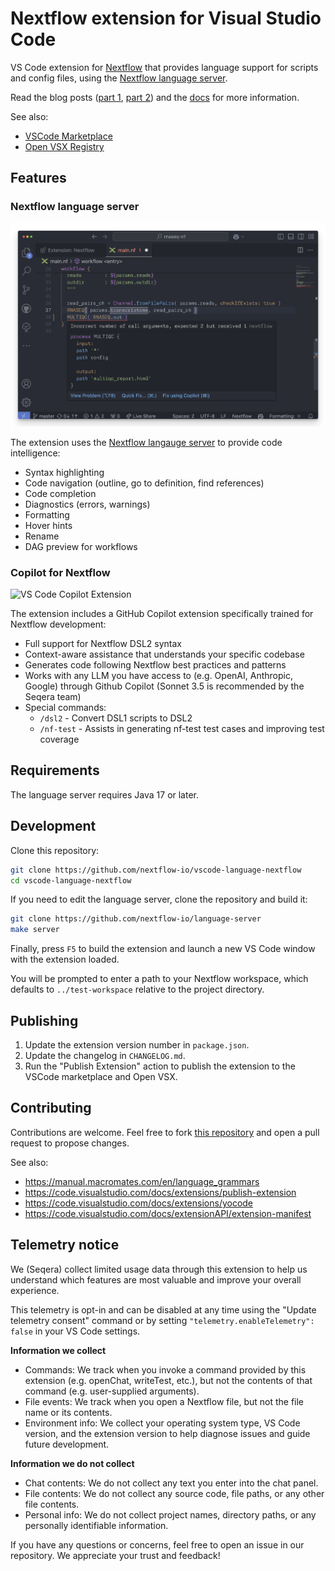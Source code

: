 # Nextflow extension for Visual Studio Code

VS Code extension for [Nextflow](https://www.nextflow.io/) that provides language support for scripts and config files, using the [Nextflow language server](https://github.com/nextflow-io/language-server).

Read the blog posts ([part 1](https://seqera.io/blog/modernizing-nextflow-developer-experience/), [part 2](https://seqera.io/blog/modernizing-nextflow-developer-experience-part-2/)) and the [docs](https://nextflow.io/docs/latest/vscode.html) for more information.

See also:

- [VSCode Marketplace](https://marketplace.visualstudio.com/items?itemName=nextflow.nextflow)
- [Open VSX Registry](https://www.open-vsx.org/extension/nextflow/nextflow)

## Features

### Nextflow language server

![nextflow vscode extension](images/vscode-nextflow.png)

The extension uses the [Nextflow langauge server](https://github.com/nextflow-io/language-server) to provide code intelligence:

- Syntax highlighting
- Code navigation (outline, go to definition, find references)
- Code completion
- Diagnostics (errors, warnings)
- Formatting
- Hover hints
- Rename
- DAG preview for workflows

### Copilot for Nextflow

![VS Code Copilot Extension](images/chat-usage.gif)

The extension includes a GitHub Copilot extension specifically trained for Nextflow development:

- Full support for Nextflow DSL2 syntax
- Context-aware assistance that understands your specific codebase
- Generates code following Nextflow best practices and patterns
- Works with any LLM you have access to (e.g. OpenAI, Anthropic, Google) through Github Copilot (Sonnet 3.5 is recommended by the Seqera team)
- Special commands:
  - `/dsl2` - Convert DSL1 scripts to DSL2
  - `/nf-test` - Assists in generating nf-test test cases and improving test coverage

## Requirements

The language server requires Java 17 or later.

## Development

Clone this repository:

```bash
git clone https://github.com/nextflow-io/vscode-language-nextflow
cd vscode-language-nextflow
```

If you need to edit the language server, clone the repository and build it:

```bash
git clone https://github.com/nextflow-io/language-server
make server
```

Finally, press `F5` to build the extension and launch a new VS Code window with the extension loaded.

You will be prompted to enter a path to your Nextflow workspace, which defaults to `../test-workspace` relative to the project directory.

## Publishing

1. Update the extension version number in `package.json`.
2. Update the changelog in `CHANGELOG.md`.
3. Run the "Publish Extension" action to publish the extension to the VSCode marketplace and Open VSX.

## Contributing

Contributions are welcome. Feel free to fork [this repository](https://github.com/nextflow-io/vscode-language-nextflow) and open a pull request to propose changes.

See also:

- https://manual.macromates.com/en/language_grammars
- https://code.visualstudio.com/docs/extensions/publish-extension
- https://code.visualstudio.com/docs/extensions/yocode
- https://code.visualstudio.com/docs/extensionAPI/extension-manifest

## Telemetry notice

We (Seqera) collect limited usage data through this extension to help us understand which features are most valuable and improve your overall experience.

This telemetry is opt-in and can be disabled at any time using the "Update telemetry consent" command or by setting `"telemetry.enableTelemetry": false` in your VS Code settings.

**Information we collect**

- Commands: We track when you invoke a command provided by this extension (e.g. openChat, writeTest, etc.), but not the contents of that command (e.g. user-supplied arguments).
- File events: We track when you open a Nextflow file, but not the file name or its contents.
- Environment info: We collect your operating system type, VS Code version, and the extension version to help diagnose issues and guide future development.

**Information we do not collect**

- Chat contents: We do not collect any text you enter into the chat panel.
- File contents: We do not collect any source code, file paths, or any other file contents.
- Personal info: We do not collect project names, directory paths, or any personally identifiable information.

If you have any questions or concerns, feel free to open an issue in our repository. We appreciate your trust and feedback!
